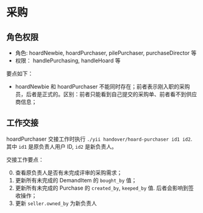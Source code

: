 # 采购

角色权限
---------------------------------------------------------------------------
- 角色: hoardNewbie, hoardPurchaser, pilePurchaser, purchaseDirector 等
- 权限： handlePurchasing, handleHoard 等

要点如下：

- hoardNewbie 和 hoardPurchaser 不能同时存在；前者表示刚入职的采购员，后者是正式的。区别：前者只能看到自己提交的采购单、前者看不到供应商信息；

工作交接
---------------------------------------------------------------------------

hoardPurchaser 交接工作时执行 `./yii handover/hoard-purchaser id1 id2`. 其中 `id1` 是原负责人用户 ID, `id2` 是新负责人。

交接工作要点：

0. 查看原负责人是否有未完成评审的采购需求；
1. 更新所有未完成的 DemandItem 的 `bought_by` 值；
2. 更新所有未完成的 Purchase 的 `created_by`, `keeped_by` 值. 后者会影响到签收操作；
3. 更新 `seller.owned_by` 为新负责人

